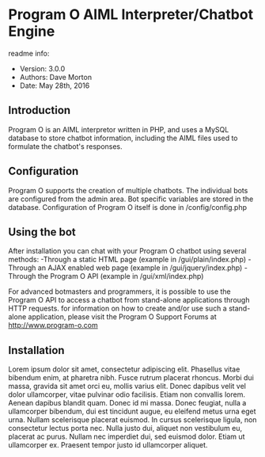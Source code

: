 # Program O AIML Interpreter/Chatbot Engine

readme info:
- Version:   3.0.0
- Authors: Dave Morton
- Date: May 28th, 2016


## Introduction


Program O is an AIML interpretor written in PHP, and uses a MySQL database to store
chatbot information, including the AIML files used to formulate the chatbot's responses.


## Configuration

Program O supports the creation of multiple chatbots. The individual bots are configured
from the admin area. Bot specific variables are stored in the database. Configuration
of Program O itself is done in /config/config.php

## Using the bot

After installation you can chat with your Program O chatbot using several methods:
-Through a static HTML page (example in /gui/plain/index.php)
-Through an AJAX enabled web page (example in /gui/jquery/index.php)
-Through the Program O API (example in /gui/xml/index.php)

For advanced botmasters and programmers, it is possible to use the Program O
API to access a chatbot from stand-alone applications through HTTP requests.
for information on how to create and/or use such a stand-alone application, please
visit the Program O Support Forums at http://www.program-o.com

## Installation

Lorem ipsum dolor sit amet, consectetur adipiscing elit. Phasellus vitae bibendum enim,
at pharetra nibh. Fusce rutrum placerat rhoncus. Morbi dui massa, gravida sit amet orci
eu, mollis varius elit. Donec dapibus velit vel dolor ullamcorper, vitae pulvinar odio
facilisis. Etiam non convallis lorem. Aenean dapibus blandit quam. Donec id mi massa.
Donec feugiat, nulla a ullamcorper bibendum, dui est tincidunt augue, eu eleifend metus
urna eget urna. Nullam scelerisque placerat euismod. In cursus scelerisque ligula, non
consectetur lectus porta nec. Nulla justo dui, aliquet non vestibulum eu, placerat ac
purus. Nullam nec imperdiet dui, sed euismod dolor. Etiam ut ullamcorper ex. Praesent
tempor justo id ullamcorper aliquet.

